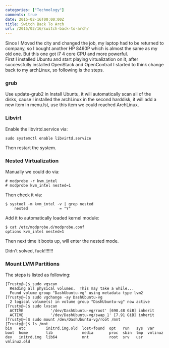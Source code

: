 ```yaml
---
categories: ["Technology"]
comments: true
date: 2015-02-16T00:00:00Z
title: Switch Back To Arch
url: /2015/02/16/switch-back-to-arch/
---
```


Since I Moved the city and changed the job, my laptop had to be returned to company, so I bought another HP 8460P which is almost the same as my old one. But this one got i7 4 core CPU and more powerful.    
First I installed Ubuntu and start playing virtualization on it, after successfully installed OpenStack and OpenContrail I started to think change back to my archLinux, so following is the steps.     
### grub
Use update-grub2 in Install Ubuntu, it will automatically scan all of the disks, cause I installed the archLinux in the second harddisk, it will add a new item in menu.lst, use this item we could reached ArchLinux.    
### Libvirt
Enable the libvirtd.service via:    

```
sudo systemctl enable libvirtd.service

```
Then restart the system.    
### Nested Virtualization
Manually we could do via:    

```
# modprobe -r kvm_intel
# modprobe kvm_intel nested=1

```
Then check it via:    

```
$ systool -m kvm_intel -v | grep nested
    nested              = "Y"

```
Add it to automatically loaded kernel module:    

```
$ cat /etc/modprobe.d/modprobe.conf
options kvm_intel nested=1

```
Then next time it boots up, will enter the nested mode.    

Didn't solved, fuck!!!!!!!
### Mount LVM Partitions
The steps is listed as following:    

```
[Trusty@~]$ sudo vgscan
  Reading all physical volumes.  This may take a while...
  Found volume group "DashUbuntu-vg" using metadata type lvm2
[Trusty@~]$ sudo vgchange -ay DashUbuntu-vg
  2 logical volume(s) in volume group "DashUbuntu-vg" now active
[Trusty@~]$ sudo lvscan
  ACTIVE            '/dev/DashUbuntu-vg/root' [690.48 GiB] inherit
  ACTIVE            '/dev/DashUbuntu-vg/swap_1' [7.91 GiB] inherit
[Trusty@~]$ sudo mount /dev/DashUbuntu-vg/root /mnt
[Trusty@~]$ ls /mnt
bin   etc         initrd.img.old  lost+found  opt   run   sys  var
boot  home        lib             media       proc  sbin  tmp  vmlinuz
dev   initrd.img  lib64           mnt         root  srv   usr  vmlinuz.old

```
